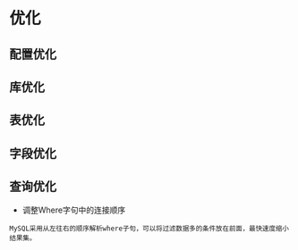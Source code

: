 # 优化

## 配置优化

## 库优化

## 表优化

## 字段优化

## 查询优化

* 调整Where字句中的连接顺序
```
MySQL采用从左往右的顺序解析where子句，可以将过滤数据多的条件放在前面，最快速度缩小结果集。
```